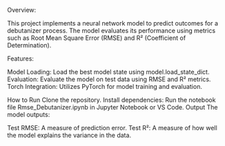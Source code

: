 Overview:

This project implements a neural network model to predict outcomes for a debutanizer process. The model evaluates its performance using metrics such as Root Mean Square Error (RMSE) and R² (Coefficient of Determination).	

Features:

Model Loading: Load the best model state using model.load_state_dict.
Evaluation: Evaluate the model on test data using RMSE and R² metrics.
Torch Integration: Utilizes PyTorch for model training and evaluation.

How to Run
Clone the repository.
Install dependencies:
Run the notebook file Rmse_Debutanizer.ipynb in Jupyter Notebook or VS Code.
Output
The model outputs:

Test RMSE: A measure of prediction error.
Test R²: A measure of how well the model explains the variance in the data.
